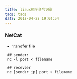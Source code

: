 ```yaml
---
title: linux相关命令记录
tags: tags
date: 2018-04-28 19:02:54
---
```

### NetCat 
- transfer file
```
 ## sender:
 nc -l port < filename
 
 ## recevier
 nc [sender_ip] port > filename

```
